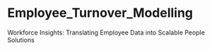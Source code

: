 # Employee_Turnover_Modelling
Workforce Insights: Translating Employee Data into Scalable People Solutions
